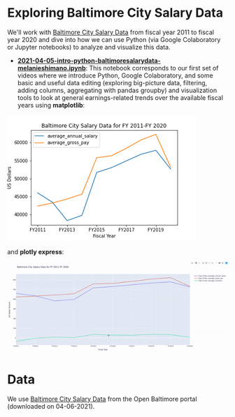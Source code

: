 # Exploring Baltimore City Salary Data

We'll work with [Baltimore City Salary Data](https://data.baltimorecity.gov/datasets/baltimore-employee-salaries) from fiscal year 2011 to fiscal year 2020 and dive into how we can use Python (via Google Colaboratory or Jupyter notebooks) to analyze and visualize this data.

- **[2021-04-05-intro-python-baltimoresalarydata-melanieshimano.ipynb](https://github.com/jhu-business-analytics/bmore-city-salaries-exploration/blob/main/2021_04_05_intro_python_baltimoresalarydata_melanieshimano.ipynb)**: This notebook corresponds to our first set of videos where we introduce Python, Google Colaboratory, and some basic and useful data editing (exploring big-picture data, filtering, adding columns, aggregating with pandas groupby) and visualization tools to look at general earnings-related trends over the available fiscal years using **matplotlib**: 

![alt](https://github.com/jhu-business-analytics/bmore-city-salaries-exploration/blob/main/fiscal-year-aggregated-viz/fy_trend_bmore.png)

and **plotly express**:

![alt](https://github.com/jhu-business-analytics/bmore-city-salaries-exploration/blob/main/fiscal-year-aggregated-viz/FY-trend.gif)

# Data
We use [Baltimore City Salary Data](https://data.baltimorecity.gov/datasets/baltimore-employee-salaries) from the Open Baltimore portal (downloaded on 04-06-2021).
